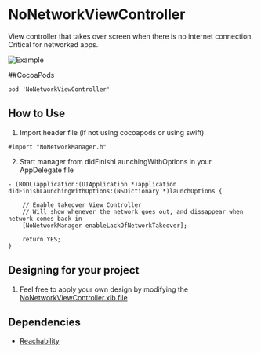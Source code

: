 # NoNetworkViewController
View controller that takes over screen when there is no internet connection. Critical for networked apps.

![Example](https://raw.github.com/williamFalcon/NoNetworkViewController/master/ggnw3.gif)

##CocoaPods
```
pod 'NoNetworkViewController'
```

## How to Use
1. Import header file (if not using cocoapods or using swift)
```obj-c
#import "NoNetworkManager.h"
```

2. Start manager from didFinishLaunchingWithOptions in your AppDelegate file
```obj-c
- (BOOL)application:(UIApplication *)application didFinishLaunchingWithOptions:(NSDictionary *)launchOptions {

    // Enable takeover View Controller
    // Will show whenever the network goes out, and dissappear when network comes back in
    [NoNetworkManager enableLackOfNetworkTakeover];

    return YES;
}
```
## Designing for your project
1. Feel free to apply your own design by modifying the [NoNetworkViewController.xib file](https://github.com/williamFalcon/NoNetworkViewController/blob/master/NoNetworkViewController/NoNetworkViewController.xib)   
## Dependencies
* [Reachability](https://developer.apple.com/library/ios/samplecode/Reachability/Introduction/Intro.html)

